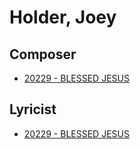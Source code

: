 # Holder, Joey

## Composer

- [20229 - BLESSED JESUS](/hymns/20229.md)

## Lyricist

- [20229 - BLESSED JESUS](/hymns/20229.md)

